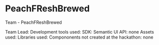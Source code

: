 # PeachFReshBrewed
Team - PeachFReshBrewed

Team Lead: 
Development tools used: 
SDK: Semantic UI
API: none
Assets used:
Libraries used:
Compononents not created at the hackathon: none
